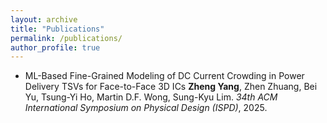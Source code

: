 ```yaml
---
layout: archive
title: "Publications"
permalink: /publications/
author_profile: true
---
```


* ML-Based Fine-Grained Modeling of DC Current Crowding in Power Delivery TSVs for Face-to-Face 3D ICs
  **Zheng Yang**, Zhen Zhuang, Bei Yu, Tsung-Yi Ho, Martin D.F. Wong, Sung-Kyu Lim.
  *34th ACM International Symposium on Physical Design (ISPD)*, 2025.


